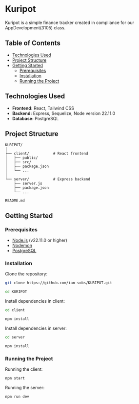 # Kuripot

Kuripot is a simple finance tracker created in compliance for our AppDevelopment(3105) class.

## Table of Contents

- [Technologies Used](#technologies-used)
- [Project Structure](#project-structure)
- [Getting Started](#getting-started)
  - [Prerequisites](#prerequisites)
  - [Installation](#installation)
  - [Running the Project](#running-the-project)
<!-- 
- [Usage](#usage)

<!-- 
  - [Setting up the database](#setting-up-the-database)
    - [Creating the database](#creating-the-database)
    - [Migrating the database](#migrating-the-database)
    - [Undoing database migrations](#undoing-database-migrations)
    - [Connecting DBeaver to the database in Docker container](#connecting-dbeaver-to-the-database-in-docker-container)

- [Contributing](#contributing)
- [License](#license)
``` -->
## Technologies Used

- **Frontend:** React, Tailwind CSS
- **Backend:** Express, Sequelize, Node version 22.11.0
- **Database:** PostgreSQL
<!-- - **Containerization:** Docker -->

## Project Structure

```
KURIPOT/
│
├── client/           # React frontend
│   ├── public/
│   ├── src/
│   ├── package.json
│   └── ...
│
└── server/           # Express backend
    ├── server.js
    ├── package.json
    └── ...

README.md
```

## Getting Started

### Prerequisites

- [Node.js](https://nodejs.org/) (v22.11.0 or higher)
- [Nodemon](https://www.npmjs.com/package/nodemon)
- [PostgreSQL](https://www.postgresql.org/download/)
<!-- - [Docker](https://www.docker.com/get-started)
- [Docker Compose](https://docs.docker.com/compose/) -->

### Installation

Clone the repository:

```bash
git clone https://github.com/ian-sobs/KURIPOT.git
```

```bash
cd KURIPOT
```

Install dependencies in client:

```bash
cd client
```

```bash
npm install
```

Install dependencies in server:

```bash
cd server
```

```bash
npm install
```

### Running the Project

Running the client:

```bash
npm start
```

Running the server:

```bash
npm run dev
```

<!-- To run both the frontend and backend, use Docker Compose:

1. Make sure you’re in the root of your project directory.
2. Run the following command:

   ```bash
   docker-compose up
   ```

Your Express server should be accessible at `http://localhost:5001`, and your React app at `http://localhost:3000`. -->
<!-- 
## Usage

Provide instructions on how to use your project. Include examples if necessary.
<!-- 
## Setting up the database

<!-- 
> **Note:** Install Docker Desktop before proceeding.  
> It is recommended to install Docker Desktop first since it includes many of the utilities used in the project and simplifies the commands you need to run for setting up the database.
 -->

<!-- 
If you have pulled the repo and built the Docker images and run the containers for the first time, the database associated to this web app will not exist just yet. Hence why running the server container for the first time requires you to build the database in the server container. Instructions to that are in the [[#Creating the database]] section below. -->
<!-- 
Create the postgresql database first. Use the same database name as the one in the environment variable database name.

### Creating the database

In server directory run the below command:
<!-- 
```
npx sequelize-cli db:create
```

<!-- The database will be created by using the configuration of the databases in the docker-compose.yml file. The database config used is determined by the value of the `depends_on` attribute of `server` service.  By default, the `NODE_ENV` environment variable of `server` service is development. The value of the `depends_on` attribute of `server` service is also the development database by default. (Note: Only development and test environments can sync the models to the database, it is recommended to use development/test for coding and testing purposes). -->

<!-- 
### Migrating the database

Follow the instructions here if the database exists and already has records. Any change you make to the database will not destroy the database and recreate it with the changes you made (like in syncing the models). This is good for production environments wherein you want scale the database without destroying any records.

1. Install sequelize CLI (if not yet installed)
2. Run the server
<!-- 3. Access the container of the server and just run the command in exec to do the migrations: -->
<!-- 
```
npx sequelize-cli db:migrate 
```
<!-- 
Alternatively you can also specify the environment:
```
npx sequelize-cli db:migrate --env <environment_name>
```
<!-- 
### Undoing database migrations

1. Install sequelize CLI (if not yet installed)
2. Run the server
<!-- 3. Access the container of the server and just run the command in 'Exec' to undo the last migration: -->
<!-- 
```
npx sequelize-cli db:migrate:undo
```
<!-- 
To undo all migrations:
```
npx sequelize-cli db:migrate:undo:all
```

<!-- 
### Connecting dbeaver to the database in docker container

1. In dbeaver, create a new connection to a database.
2. When asked for the user, just use the value of `POSTGRES_USER` server environment variable for connecting to the database.
3. When asked for the password, just use the value of `POSTGRES_PASSWORD` server environment variable.
4. When asked for the host, just use 'localhost' without the quotes.
5. When asked for the port, use the value of `POSTGRES_PORT`. -->
<!-- 
```
# version: "3"

services:
  server:
    build:
      context: ./server
    ports:
      - "5001:5000"
    environment:
      - PORT=5000
      - NODE_ENV=development
      - POSTGRES_HOST=dbDev
      - POSTGRES_USER=postgres
      - POSTGRES_PASSWORD=somePassword
      - POSTGRES_DB=Kuripot_dev
      - POSTGRES_PORT=5432
    depends_on:
      dbDev:
        condition: service_healthy

  dbDev:
    image: postgres
    restart: always
    user: postgres
    volumes:
      - db-data:/var/lib/postgresql/data
    environment:
      - POSTGRES_DB=Kuripot_dev
      - POSTGRES_PASSWORD=somePassword
    expose:
      - 5432
    ports:
      - "5433:5432" # port 5432(docker) is mapped to port 5433(localhost)
    healthcheck:
      test: ["CMD", "pg_isready"]
      interval: 10s
      timeout: 5s
      retries: 5
``` -->

<!-- 
## Contributing

If you'd like to contribute to this project, please fork the repository and submit a pull request.

## License

This project is licensed under the MIT License - see the [LICENSE](LICENSE) file for details.
``` -->
